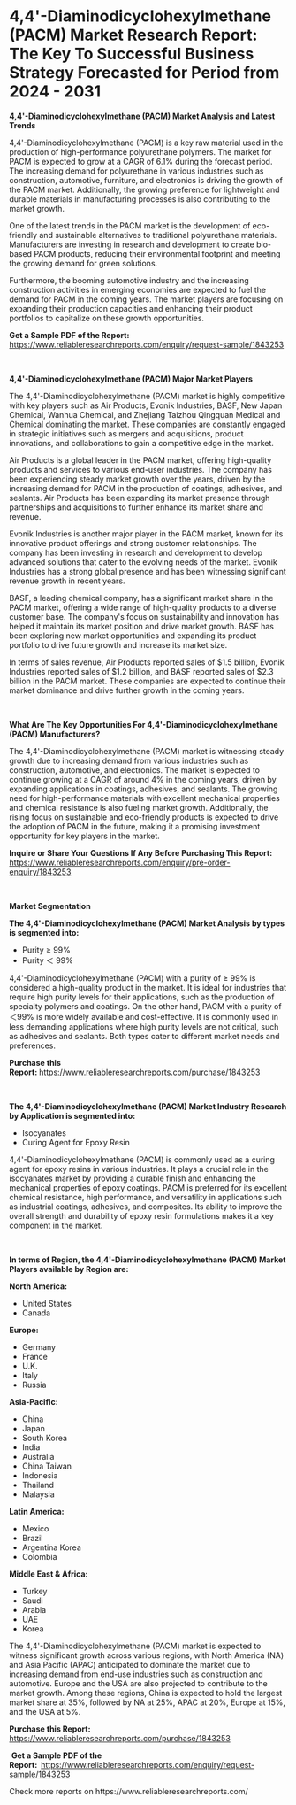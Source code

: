 <p><h1>4,4'-Diaminodicyclohexylmethane (PACM) Market Research Report: The Key To Successful Business Strategy Forecasted for Period from 2024 - 2031</h1></p><p><strong>4,4'-Diaminodicyclohexylmethane (PACM) Market Analysis and Latest Trends</strong></p>
<p><p>4,4'-Diaminodicyclohexylmethane (PACM) is a key raw material used in the production of high-performance polyurethane polymers. The market for PACM is expected to grow at a CAGR of 6.1% during the forecast period. The increasing demand for polyurethane in various industries such as construction, automotive, furniture, and electronics is driving the growth of the PACM market. Additionally, the growing preference for lightweight and durable materials in manufacturing processes is also contributing to the market growth.</p><p>One of the latest trends in the PACM market is the development of eco-friendly and sustainable alternatives to traditional polyurethane materials. Manufacturers are investing in research and development to create bio-based PACM products, reducing their environmental footprint and meeting the growing demand for green solutions.</p><p>Furthermore, the booming automotive industry and the increasing construction activities in emerging economies are expected to fuel the demand for PACM in the coming years. The market players are focusing on expanding their production capacities and enhancing their product portfolios to capitalize on these growth opportunities.</p></p>
<p><strong>Get a Sample PDF of the Report:&nbsp;</strong> <a href="https://www.reliableresearchreports.com/enquiry/request-sample/1843253">https://www.reliableresearchreports.com/enquiry/request-sample/1843253</a></p>
<p>&nbsp;</p>
<p><strong>4,4'-Diaminodicyclohexylmethane (PACM) Major Market Players</strong></p>
<p><p>The 4,4'-Diaminodicyclohexylmethane (PACM) market is highly competitive with key players such as Air Products, Evonik Industries, BASF, New Japan Chemical, Wanhua Chemical, and Zhejiang Taizhou Qingquan Medical and Chemical dominating the market. These companies are constantly engaged in strategic initiatives such as mergers and acquisitions, product innovations, and collaborations to gain a competitive edge in the market.</p><p>Air Products is a global leader in the PACM market, offering high-quality products and services to various end-user industries. The company has been experiencing steady market growth over the years, driven by the increasing demand for PACM in the production of coatings, adhesives, and sealants. Air Products has been expanding its market presence through partnerships and acquisitions to further enhance its market share and revenue.</p><p>Evonik Industries is another major player in the PACM market, known for its innovative product offerings and strong customer relationships. The company has been investing in research and development to develop advanced solutions that cater to the evolving needs of the market. Evonik Industries has a strong global presence and has been witnessing significant revenue growth in recent years.</p><p>BASF, a leading chemical company, has a significant market share in the PACM market, offering a wide range of high-quality products to a diverse customer base. The company's focus on sustainability and innovation has helped it maintain its market position and drive market growth. BASF has been exploring new market opportunities and expanding its product portfolio to drive future growth and increase its market size.</p><p>In terms of sales revenue, Air Products reported sales of $1.5 billion, Evonik Industries reported sales of $1.2 billion, and BASF reported sales of $2.3 billion in the PACM market. These companies are expected to continue their market dominance and drive further growth in the coming years.</p></p>
<p>&nbsp;</p>
<p><strong>What Are The Key Opportunities For 4,4'-Diaminodicyclohexylmethane (PACM) Manufacturers?</strong></p>
<p><p>The 4,4'-Diaminodicyclohexylmethane (PACM) market is witnessing steady growth due to increasing demand from various industries such as construction, automotive, and electronics. The market is expected to continue growing at a CAGR of around 4% in the coming years, driven by expanding applications in coatings, adhesives, and sealants. The growing need for high-performance materials with excellent mechanical properties and chemical resistance is also fueling market growth. Additionally, the rising focus on sustainable and eco-friendly products is expected to drive the adoption of PACM in the future, making it a promising investment opportunity for key players in the market.</p></p>
<p><strong>Inquire or Share Your Questions If Any Before Purchasing This Report:</strong> <a href="https://www.reliableresearchreports.com/enquiry/pre-order-enquiry/1843253">https://www.reliableresearchreports.com/enquiry/pre-order-enquiry/1843253</a></p>
<p>&nbsp;</p>
<p><strong>Market Segmentation</strong></p>
<p><strong>The 4,4'-Diaminodicyclohexylmethane (PACM) Market Analysis by types is segmented into:</strong></p>
<p><ul><li>Purity ≥ 99%</li><li>Purity ＜ 99%</li></ul></p>
<p><p>4,4'-Diaminodicyclohexylmethane (PACM) with a purity of ≥ 99% is considered a high-quality product in the market. It is ideal for industries that require high purity levels for their applications, such as the production of specialty polymers and coatings. On the other hand, PACM with a purity of ＜99% is more widely available and cost-effective. It is commonly used in less demanding applications where high purity levels are not critical, such as adhesives and sealants. Both types cater to different market needs and preferences.</p></p>
<p><strong>Purchase this Report:&nbsp;</strong><a href="https://www.reliableresearchreports.com/purchase/1843253">https://www.reliableresearchreports.com/purchase/1843253</a></p>
<p>&nbsp;</p>
<p><strong>The 4,4'-Diaminodicyclohexylmethane (PACM) Market Industry Research by Application is segmented into:</strong></p>
<p><ul><li>Isocyanates</li><li>Curing Agent for Epoxy Resin</li></ul></p>
<p><p>4,4'-Diaminodicyclohexylmethane (PACM) is commonly used as a curing agent for epoxy resins in various industries. It plays a crucial role in the isocyanates market by providing a durable finish and enhancing the mechanical properties of epoxy coatings. PACM is preferred for its excellent chemical resistance, high performance, and versatility in applications such as industrial coatings, adhesives, and composites. Its ability to improve the overall strength and durability of epoxy resin formulations makes it a key component in the market.</p></p>
<p>&nbsp;</p>
<p><strong>In terms of Region, the 4,4'-Diaminodicyclohexylmethane (PACM) Market Players available by Region are:</strong></p>
<p>
    <p> <strong> North America: </strong>
        <ul>
            <li>United States</li>
            <li>Canada</li>
        </ul>
        </p> 
    <p> <strong> Europe: </strong>
        <ul>
            <li>Germany</li>
            <li>France</li>
            <li>U.K.</li>
            <li>Italy</li>
            <li>Russia</li>
        </ul>
        </p> 
    <p> <strong> Asia-Pacific: </strong>
        <ul>
            <li>China</li>
            <li>Japan</li>
            <li>South Korea</li>
            <li>India</li>
            <li>Australia</li>
            <li>China Taiwan</li>
            <li>Indonesia</li>
            <li>Thailand</li>
            <li>Malaysia</li>
        </ul>
        </p> 
    <p> <strong> Latin America: </strong>
        <ul>
            <li>Mexico</li>
            <li>Brazil</li>
            <li>Argentina Korea</li>
            <li>Colombia</li>
        </ul>
        </p> 
    <p> <strong> Middle East & Africa: </strong>
        <ul>
            <li>Turkey</li>
            <li>Saudi</li>
            <li>Arabia</li>
            <li>UAE</li>
            <li>Korea</li>
        </ul>
    </p>
    </p>
<p><p>The 4,4'-Diaminodicyclohexylmethane (PACM) market is expected to witness significant growth across various regions, with North America (NA) and Asia Pacific (APAC) anticipated to dominate the market due to increasing demand from end-use industries such as construction and automotive. Europe and the USA are also projected to contribute to the market growth. Among these regions, China is expected to hold the largest market share at 35%, followed by NA at 25%, APAC at 20%, Europe at 15%, and the USA at 5%.</p></p>
<p><strong>Purchase this Report: </strong><a href="https://www.reliableresearchreports.com/purchase/1843253">https://www.reliableresearchreports.com/purchase/1843253</a></p>
<p>&nbsp;<strong>Get a Sample PDF of the Report:&nbsp;&nbsp;</strong><a href="https://www.reliableresearchreports.com/enquiry/request-sample/1843253">https://www.reliableresearchreports.com/enquiry/request-sample/1843253</a></p>
<p><strong></strong></p>
<p>Check more reports on https://www.reliableresearchreports.com/</p>